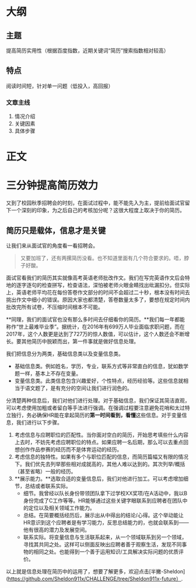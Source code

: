 # 大纲
## 主题
提高简历实用性（根据百度指数，近期关键词“简历”搜索指数相对较高）
## 特点
阅读时间短，针对单一问题（低投入，高回报）
### 文章主线
1. 情况介绍
2. 关键因素
3. 具体步骤

# 正文
# 三分钟提高简历效力

又到了校园秋季招聘会的时刻，在面试过程中，能不能先入为主，提前给面试官留下一个深刻的印象，为之后自己的考核加分呢？这很大程度上取决于你的简历。

## 简历只是载体，信息才是关键

让我们来从面试官的角度看一看招聘会。

>又要加班了，还有两摞简历没看。也不知道里面有几个符合要求的。唔，脖子好酸。

面试官看我们的简历其实就像高考英语老师批改作文。我们在写完英语作文后会特地的逐字逐句的检查拼写，检查语法，深怕被老师火眼金睛找出纰漏扣分。但实际上，英语老师平均花在每份答卷作文部分的时间不会超过二十秒，根本没有时间去挑出作文中细小的错误。原因大家也都清楚，答卷数量太多了，要想在规定时间内批改完所有试卷，不压缩时间根本不可能。

**同理，我们的面试官也没有那么多时间去仔细看你的简历。**我们每一年都能称作“世上最难毕业季”。据统计，在2016年有699万人毕业面临求职问题，而在2017年，这个人数更是达到了727万的惊人数值，可以估计，这个人数还会不断增长。要其他简历中脱颖而出，第一件事就是做好信息处理。

我们把信息分为两类，基础信息类以及变量信息类。

- 基础信息类。例如姓名，学历，专业，联系方式等非常直白的信息，犹如数学题一样，基本上不存在变量。
- 变量信息类。此类信息包含兴趣爱好，个性特点，经历经验等。这些信息就相当于语文题了，是有充分的空间让我们进行润色的。

分清楚两种信息后，我们对他们进行处理。对于基础信息，我们保证其简洁直观，可以考虑使用加粗或者留白等手法进行强调。在强调过程要注意避免花哨和太过特立独行，务必确保HR能在拿起简历的**第一时间看到，看懂**这些信息。对于变量信息，我们进行以下步骤。

1. 考虑信息与应聘职位的匹配性。当你面对空白的简历，开始思考填些什么内容上去时，不妨先考虑应聘职位的特点。如果应聘一名后期，那么可以去重点回想创作作品参赛的经历而不是体育运动的经历。
2. 考虑信息的独特性。如果有多个与职位匹配的信息，而简历篇幅又有限的情况下。我们优先去列举那些相对成就高的，其他人难以达到的。其次列举/概括（甚至省略）一般的经历。
3. **展示能力。**选取合适的变量信息后，我们对他进行加工。可以考虑增加细节，总结或者联系实际。
   - 细节。我曾经以队长身份带领团队拿下过学校XX奖项/在A活动中，我以B身份完成了C工作等等。HR能够通过这些关键字眼联系到应聘者在团队中的定位以及相关领域工作能力。
   - 总结。在简要概括经历后，展示出从中得出的结论/心得。这个举动能让HR意识到这个应聘者是有学习能力，反思总结能力的，也就会联系到——他有很高的潜力及发展空间。
   - 联系实际。将变量信息与生活联系起来，从一个领域联系到另一个领域，寻找其共同之处。这样可以侧面反映出应聘者善于观察生活，发现不同事物的相同之处。也能得到一个善于运用知识/工具解决实际问题的优质评价。

以上就是信息处理在简历中的运用了，想要了解更多，欢迎点击[半撇-Sheldon](https://github.com/Sheldon911x/CHALLENGE/tree/Sheldon911x-future）.
